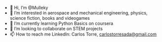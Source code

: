- 👋 Hi, I’m @Mulleky
- 👀 I’m interested in aerospace and mechanical engineering, physics, science fiction, books and videogames
- 🌱 I’m currently learning Python Basics on coursera
- 💞️ I’m looking to collaborate on STEM projects
- 📫 How to reach me LinkedIn: Carlos Torre, carlostorresada@gmail.com

<!---
Mulleky/Mulleky is a ✨ special ✨ repository because its `README.md` (this file) appears on your GitHub profile.
You can click the Preview link to take a look at your changes.
--->
